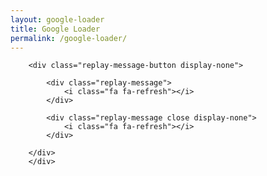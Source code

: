```yaml
---
layout: google-loader
title: Google Loader
permalink: /google-loader/
---
```


<div class="body">
<div id="loading-container">
			<div id="loading-circles-container">
				<div id="loading-circle-1">
					<div id="loading-inner-circle-1" class="loading-inner-circle display-none"></div>
					<div id="loading-inner-circle-11" class="loading-inner-circle display-none"></div>
				</div>
				<div id="loading-circle-2">
					<div id="loading-inner-circle-2" class="loading-inner-circle display-none"></div>
					<div id="loading-inner-circle-22" class="loading-inner-circle display-none"></div>
				</div>
				<div id="loading-circle-3">
					<div id="loading-inner-circle-3" class="loading-inner-circle display-none"></div>
					<div id="loading-inner-circle-33" class="loading-inner-circle display-none"></div>
				</div>
				<div id="loading-circle-4">
					<div id="loading-inner-circle-4" class="loading-inner-circle display-none"></div>
					<div id="loading-inner-circle-44" class="loading-inner-circle display-none"></div>
				</div>
			</div>
		</div>
			
		<div class="replay-message-button display-none">
	
			<div class="replay-message">
				<i class="fa fa-refresh"></i>
			</div>
			
			<div class="replay-message close display-none">
				<i class="fa fa-refresh"></i>
			</div>
		
		</div>
		</div>
    	
<script src="http://davemuench.com/js/jquery-2.0.0.min.js"></script>
<script src="http://davemuench.com/js/fastclick.js"></script>
<script src="http://davemuench.com/js/google-loader.js"></script>

<script>
	new Google_Loader();
</script>

</body>

